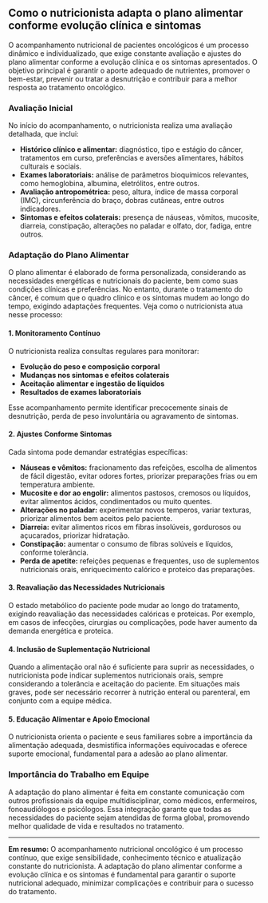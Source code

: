 
## Como o nutricionista adapta o plano alimentar conforme evolução clínica e sintomas

O acompanhamento nutricional de pacientes oncológicos é um processo dinâmico e individualizado, que exige constante avaliação e ajustes do plano alimentar conforme a evolução clínica e os sintomas apresentados. O objetivo principal é garantir o aporte adequado de nutrientes, promover o bem-estar, prevenir ou tratar a desnutrição e contribuir para a melhor resposta ao tratamento oncológico.

### Avaliação Inicial

No início do acompanhamento, o nutricionista realiza uma avaliação detalhada, que inclui:

- **Histórico clínico e alimentar:** diagnóstico, tipo e estágio do câncer, tratamentos em curso, preferências e aversões alimentares, hábitos culturais e sociais.
- **Exames laboratoriais:** análise de parâmetros bioquímicos relevantes, como hemoglobina, albumina, eletrólitos, entre outros.
- **Avaliação antropométrica:** peso, altura, índice de massa corporal (IMC), circunferência do braço, dobras cutâneas, entre outros indicadores.
- **Sintomas e efeitos colaterais:** presença de náuseas, vômitos, mucosite, diarreia, constipação, alterações no paladar e olfato, dor, fadiga, entre outros.

### Adaptação do Plano Alimentar

O plano alimentar é elaborado de forma personalizada, considerando as necessidades energéticas e nutricionais do paciente, bem como suas condições clínicas e preferências. No entanto, durante o tratamento do câncer, é comum que o quadro clínico e os sintomas mudem ao longo do tempo, exigindo adaptações frequentes. Veja como o nutricionista atua nesse processo:

#### 1. Monitoramento Contínuo

O nutricionista realiza consultas regulares para monitorar:

- **Evolução do peso e composição corporal**
- **Mudanças nos sintomas e efeitos colaterais**
- **Aceitação alimentar e ingestão de líquidos**
- **Resultados de exames laboratoriais**

Esse acompanhamento permite identificar precocemente sinais de desnutrição, perda de peso involuntária ou agravamento de sintomas.

#### 2. Ajustes Conforme Sintomas

Cada sintoma pode demandar estratégias específicas:

- **Náuseas e vômitos:** fracionamento das refeições, escolha de alimentos de fácil digestão, evitar odores fortes, priorizar preparações frias ou em temperatura ambiente.
- **Mucosite e dor ao engolir:** alimentos pastosos, cremosos ou líquidos, evitar alimentos ácidos, condimentados ou muito quentes.
- **Alterações no paladar:** experimentar novos temperos, variar texturas, priorizar alimentos bem aceitos pelo paciente.
- **Diarreia:** evitar alimentos ricos em fibras insolúveis, gordurosos ou açucarados, priorizar hidratação.
- **Constipação:** aumentar o consumo de fibras solúveis e líquidos, conforme tolerância.
- **Perda de apetite:** refeições pequenas e frequentes, uso de suplementos nutricionais orais, enriquecimento calórico e proteico das preparações.

#### 3. Reavaliação das Necessidades Nutricionais

O estado metabólico do paciente pode mudar ao longo do tratamento, exigindo reavaliação das necessidades calóricas e proteicas. Por exemplo, em casos de infecções, cirurgias ou complicações, pode haver aumento da demanda energética e proteica.

#### 4. Inclusão de Suplementação Nutricional

Quando a alimentação oral não é suficiente para suprir as necessidades, o nutricionista pode indicar suplementos nutricionais orais, sempre considerando a tolerância e aceitação do paciente. Em situações mais graves, pode ser necessário recorrer à nutrição enteral ou parenteral, em conjunto com a equipe médica.

#### 5. Educação Alimentar e Apoio Emocional

O nutricionista orienta o paciente e seus familiares sobre a importância da alimentação adequada, desmistifica informações equivocadas e oferece suporte emocional, fundamental para a adesão ao plano alimentar.

### Importância do Trabalho em Equipe

A adaptação do plano alimentar é feita em constante comunicação com outros profissionais da equipe multidisciplinar, como médicos, enfermeiros, fonoaudiólogos e psicólogos. Essa integração garante que todas as necessidades do paciente sejam atendidas de forma global, promovendo melhor qualidade de vida e resultados no tratamento.

---

**Em resumo:** O acompanhamento nutricional oncológico é um processo contínuo, que exige sensibilidade, conhecimento técnico e atualização constante do nutricionista. A adaptação do plano alimentar conforme a evolução clínica e os sintomas é fundamental para garantir o suporte nutricional adequado, minimizar complicações e contribuir para o sucesso do tratamento.
```
